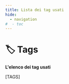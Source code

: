 ```yaml
---
title: Lista dei tag usati
hide:
  - navigation
#  - toc
---
```


# 🏷️ Tags

**L'elenco dei tag usati**

[TAGS]
